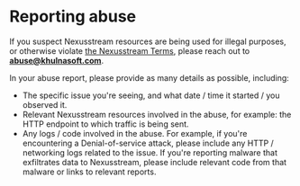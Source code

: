 # Reporting abuse

If you suspect Nexusstream resources are being used for illegal purposes, or otherwise violate [the Nexusstream Terms](https://khulnasoft.com/terms), please reach out to <span style="font-weight: bold">abuse@khulnasoft.com</span>.

In your abuse report, please provide as many details as possible, including:

- The specific issue you're seeing, and what date / time it started / you observed it.
- Relevant Nexusstream resources involved in the abuse, for example: the HTTP endpoint to which traffic is being sent.
- Any logs / code involved in the abuse. For example, if you're encountering a Denial-of-service attack, please include any HTTP / networking logs related to the issue. If you're reporting malware that exfiltrates data to Nexusstream, please include relevant code from that malware or links to relevant reports.